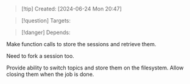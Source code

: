 
>[!tip] Created: [2024-06-24 Mon 20:47]

>[!question] Targets: 

>[!danger] Depends: 

Make function calls to store the sessions and retrieve them.

Need to fork a session too.

Provide ability to switch topics and store them on the filesystem.
Allow closing them when the job is done.